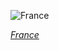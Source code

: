 
![France](https://www.gstatic.com/prettyearth/assets/full/5461.jpg)

*[France](https://www.google.com/maps/@43.518747,4.532941,17z/data=!3m1!1e3)*
